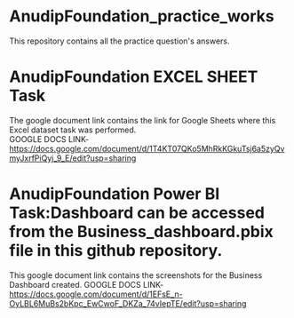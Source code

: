 # AnudipFoundation_practice_works
This repository contains all the practice question's answers.
# AnudipFoundation EXCEL SHEET Task
 The google document link contains the link for Google Sheets where this Excel dataset task was performed.    
GOOGLE DOCS LINK-https://docs.google.com/document/d/1T4KT07QKo5MhRkKGkuTsj6a5zyQvmyJxrfPiQyj_9_E/edit?usp=sharing
# AnudipFoundation Power BI Task:Dashboard can be accessed from the Business_dashboard.pbix file in this github repository.
This google document link contains the screenshots for the Business Dashboard created.
GOOGLE DOCS LINK-https://docs.google.com/document/d/1EFsE_n-OyLBL6MuBs2bKpc_EwCwoF_DKZa_74vIepTE/edit?usp=sharing



